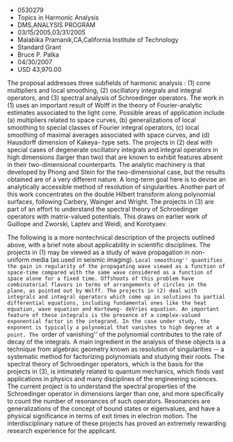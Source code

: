 
* 0530279
* Topics in Harmonic Analysis
* DMS,ANALYSIS PROGRAM
* 03/15/2005,03/31/2005
* Malabika Pramanik,CA,California Institute of Technology
* Standard Grant
* Bruce P. Palka
* 04/30/2007
* USD 43,970.00

The proposal addresses three subfields of harmonic analysis : (1) cone
multipliers and local smoothing, (2) oscillatory integrals and integral
operators, and (3) spectral analysis of Schroedinger operators. The work in (1)
uses an important result of Wolff in the theory of Fourier-analytic estimates
associated to the light cone. Possible areas of application include (a)
multipliers related to space curves, (b) generalizations of local smoothing to
special classes of Fourier integral operators, (c) local smoothing of maximal
averages associated with space curves, and (d) Hausdorff dimension of Kakeya-
type sets. The projects in (2) deal with special cases of degenerate oscillatory
integrals and integral operators in high dimensions (larger than two) that are
known to exhibit features absent in their two-dimensional counterparts. The
analytic machinery is that developed by Phong and Stein for the two-dimensional
case, but the results obtained are of a very different nature. A long-term goal
here is to devise an analytically accessible method of resolution of
singularities. Another part of this work concentrates on the double Hilbert
transform along polynomial surfaces, following Carbery, Wainger and Wright. The
projects in (3) are part of an effort to understand the spectral theory of
Schroedinger operators with matrix-valued potentials. This draws on earlier work
of Guillope and Zworski, Laptev and Weidl, and Korotyaev.

The following is a more nontechnical description of the projects outlined above,
with a brief note about applicability in scientific disciplines. The projects in
(1) may be viewed as a study of wave propagation in non-uniform media (as used
in seismic imaging). ``Local smoothing'' quantifies the gain in regularity of
the propagating wave viewed as a function of space-time compared with the same
wave considered as a function of space alone for a fixed time. Offshoots of this
problem have combinatorial flavors in terms of arrangements of circles in the
plane, as pointed out by Wolff. The projects in (2) deal with integrals and
integral operators which come up in solutions to partial differential equations,
including fundamental ones like the heat equation, wave equation and Korteweg-
deVries equation. An important feature of these integrals is the presence of a
complex-valued exponential factor in the integrand. In the case under study, the
exponent is typically a polynomial that vanishes to high degree at a point. The
``order of vanishing'' of the polynomial contributes to the rate of decay of the
integrals. A main ingredient in the analysis of these objects is a technique
from algebraic geometry known as resolution of singularities -- a systematic
method for factorizing polynomials and studying their roots. The spectral theory
of Schroedinger operators, which is the basis for the projects in (3), is
intimately related to quantum mechanics, which finds vast applications in
physics and many disciplines of the engineering sciences. The current project is
to understand the spectral properties of the Schroedinger operator in dimensions
larger than one, and more specifically to count the number of resonances of such
operators. Resonances are generalizations of the concept of bound states or
eigenvalues, and have a physical significance in terms of exit times in electron
motion. The interdisciplinary nature of these projects has proved an extremely
rewarding research experience for the applicant.
